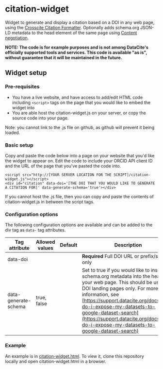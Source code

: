 # citation-widget
Widget to generate and display a citation based on a DOI in any web page, using the [Crosscite Citation Formatter](https://citation.crosscite.org/). Optionally adds schema.org JSON-LD metadata to the head element of the same page using [Content negotiation](https://support.datacite.org/docs/datacite-content-resolver).

**NOTE: The code is for example purposes and is not among DataCite's officially supported tools and services. This code is available "as is", without guarantee that it will be maintained in the future.** 

## Widget setup
### Pre-requisites

- You have a live website, and have access to add/edit HTML code including ```<script>``` tags on the page that you would like to embed the widget into
- You are able host the citation-widget.js on your server, or copy the source code into your page.

Note: you cannot link to the .js file on github, as github will prevent it being loaded.

### Basic setup

Copy and paste the code below into a page on your website that you'd like the widget to appear on. Edit the code to include your ORCID API client ID and the URL of the page that you've pasted the code into.

    <script src="http://[YOUR SERVER LOCATION FOR THE SCRIPT]/citation-widget.js"></script>
    <div id="citation" data-doi='[THE DOI THAT YOU WOULD LIKE TO GENERATE A CITATION FOR]' data-generate-schema='true'></div>

If you cannot host the .js file, then you can copy and paste the contents of citation-widget.js in between the script tags.

### Configuration options

The following configuration options are available and can be added to the div tag as ```data-``` tag attributes.

| Tag attribute | Allowed values | Default | Description                           |
| ------------- | -------------- | ------- | --------------------------------------|
| data-doi     |           |       | **Required** Full DOI URL or prefix/suffix only |
| data-generate-schema |      true, false          |         | Set to true if you would like to insert schema.org metadata into the head of your web page. This should be used in DOI landing pages only. For more information, see [https://support.datacite.org/docs/how-do-i-expose-my-datasets-to-google-dataset-search](https://support.datacite.org/docs/how-do-i-expose-my-datasets-to-google-dataset-search) |

### Example
An example is in [citation-widget.html](https://github.com/datacite/citation-widget/blob/main/citation-widget.html). To view it, clone this repository locally and open citation-widget.html in a browser.
